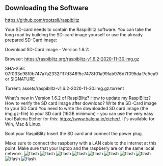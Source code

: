 



## Downloading the Software

https://github.com/rootzoll/raspiblitz

Your SD-card needs to contain the RaspiBlitz software. You can take the long road by building the SD-card image yourself or use the already prepared SD-Card image:

Download SD-Card image - Version 1.6.2:

Browser: https://raspiblitz.org/raspiblitz-v1.6.2-2020-11-30.img.gz

SHA-256: 07f033e98f0b747a7a2332f1f7d348f5c7478f01a99fab976d7f095daf7c5ea9 or SIGNATURE

Torrent: assets/raspiblitz-v1.6.2-2020-11-30.img.gz.torrent

What's new in Version 1.6.2 of RaspiBlitz?
How to update my RaspiBlitz?
How to verify the SD card image after download?
Write the SD-Card image to your SD Card
You need to write the downloaded SD card image (the img.gz-file) to your SD card (16GB minimum) - you can use the very easy tool Balena Etcher for this: https://www.balena.io/etcher/. It's available for Win, Mac & Linux.

Boot your RaspiBlitz
Insert the SD card and connect the power plug.

Make sure to connect the raspberry with a LAN cable to the internet at this point.
Make sure that your laptop and the raspberry are on the same local network.
![flash](..//pictures/flash_raspiblitz_20201223_00.png)
![flash](..//pictures/flash_raspiblitz_20201223_01.png)
![flash](..//pictures/flash_raspiblitz_20201223_02.png)
![flash](..//pictures/flash_raspiblitz_20201223_04.png)
![flash](..//pictures/flash_raspiblitz_20201223_05.png)
![flash](..//pictures/flash_raspiblitz_20201223_06.png)
![flash](..//pictures/flash_raspiblitz_20201223_07.png)
![flash](..//pictures/flash_raspiblitz_20201223_08.png)
![flash](..//pictures/flash_raspiblitz_20201223_09.png)
![flash](..//pictures/flash_raspiblitz_20201223_10.png)
